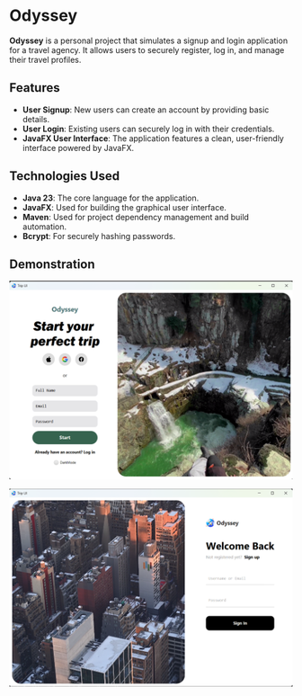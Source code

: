 # Odyssey

**Odyssey** is a personal project that simulates a signup and login application for a travel agency. It allows users to securely register, log in, and manage their travel profiles.

## Features
- **User Signup**: New users can create an account by providing basic details.
- **User Login**: Existing users can securely log in with their credentials.
- **JavaFX User Interface**: The application features a clean, user-friendly interface powered by JavaFX.

## Technologies Used
- **Java 23**: The core language for the application.
- **JavaFX**: Used for building the graphical user interface.
- **Maven**: Used for project dependency management and build automation.
- **Bcrypt**: For securely hashing passwords.

## Demonstration
![Project Screenshot1](src/main/resources/demo1.png)

![Project Screenshot2](src/main/resources/demo2.png)